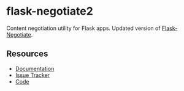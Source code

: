 # flask-negotiate2

Content negotiation utility for Flask apps. Updated version of [Flask-Negotiate](https://github.com/mattupstate/flask-negotiate).


## Resources

- [Documentation](http://packages.python.org/flask-negotiate2/)
- [Issue Tracker](http://github.com/jackfirth/flask-negotiate/issues>)
- [Code](http://github.com/jackfirth/flask-negotiate/>)
